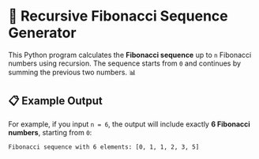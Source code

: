 # 🌟 Recursive Fibonacci Sequence Generator

This Python program calculates the **Fibonacci sequence** up to `n` Fibonacci numbers using recursion. The sequence starts from `0` and continues by summing the previous two numbers. 📊

## 📋 Example Output

For example, if you input `n = 6`, the output will include exactly **6 Fibonacci numbers**, starting from `0`:

```bash
Fibonacci sequence with 6 elements: [0, 1, 1, 2, 3, 5]
